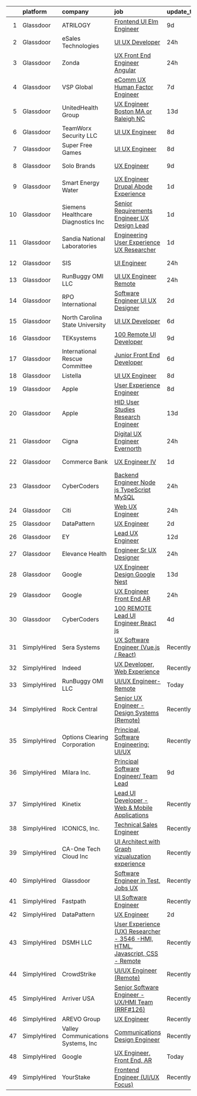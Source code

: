 

|    | platform    | company                            | job                                                                                                                                                                                                                                                                                                                                                                                                                                                                                                                                                                                                                                                                                                                                                                                                                                                                                                                                                                                                                                                                                                                                                                                                                                                                                                                                                                                     | update_time   | location                 |
|---:|:------------|:-----------------------------------|:----------------------------------------------------------------------------------------------------------------------------------------------------------------------------------------------------------------------------------------------------------------------------------------------------------------------------------------------------------------------------------------------------------------------------------------------------------------------------------------------------------------------------------------------------------------------------------------------------------------------------------------------------------------------------------------------------------------------------------------------------------------------------------------------------------------------------------------------------------------------------------------------------------------------------------------------------------------------------------------------------------------------------------------------------------------------------------------------------------------------------------------------------------------------------------------------------------------------------------------------------------------------------------------------------------------------------------------------------------------------------------------|:--------------|:-------------------------|
|  1 | Glassdoor   | ATRILOGY                           | [Frontend   UI Elm Engineer](https://www.glassdoor.com/partner/jobListing.htm?pos=101&ao=1110586&s=58&guid=00000181b363ea66b0fa6a48d4ff9203&src=GD_JOB_AD&t=SR&vt=w&ea=1&cs=1_ee0db820&cb=1656572079053&jobListingId=1007951974151&cpc=1CBFC3E34E2A31FF&jrtk=3-0-1g6pm7ql5gags801-1g6pm7qlmia0r800-68a92fa90fcbb848--6NYlbfkN0Coaqwr41TC2LgejnR7Utnytr6GYvK_E0y3WIq7ZdLRae9o-QpJIESlqP3qGLJFeU5dqe6N4gMCbDR-n3pXvhT98Mgxod8UQAAqLWEQreMdixZW2B1RD6nfE-sLKercspbsywCsncoq0A22johr5wHrPfrvYirmkD7Z-IhZUBpg9n0XvkQQuqYKp6cIBLnCcSwfXeVpBcc0678NhGS1kgbkUSQ9nieTHttGMBaouDTDXQyT-QdypcWIiXDiFnQL6WFGdXZccrkDTAJjsjojo7bq8EVlEreQ-BSgqWqkmgRw-fTXWvpII84j81ttQNyQ9_-FJGegnPDqGpNVCmbwcDvMWCoW17Eq9ZQy2dpDfJPNd5q6njhZA3gdqMvXjqhpFRdl5AZVSJCLjNeZ3wdugQ35pkT0FWEj7YyHNVGv7wBDvSRLO5rYGQHhoEZ0sm1F3PihEeOWLikjhbwVTc7lPvDm0whVQhbNKp5Ro9FKCKSSuoXTdqzBrOx-4WBrpIuDgwVUMWj25EjSog%3D%3D)                                                                                                                                                                                                                                                                                                                                                                                                                                                                                                       | 9d            | Remote                   |
|  2 | Glassdoor   | eSales Technologies                | [UI   UX Developer](https://www.glassdoor.com/partner/jobListing.htm?pos=127&ao=1136043&s=58&guid=00000181b363ea66b0fa6a48d4ff9203&src=GD_JOB_AD&t=SR&vt=w&cs=1_42aadc65&cb=1656572079057&jobListingId=1007972181404&jrtk=3-0-1g6pm7ql5gags801-1g6pm7qlmia0r800-f0d9f6713c635cc6-)                                                                                                                                                                                                                                                                                                                                                                                                                                                                                                                                                                                                                                                                                                                                                                                                                                                                                                                                                                                                                                                                                                      | 24h           | West Babylon, NY         |
|  3 | Glassdoor   | Zonda                              | [UX Front End Engineer   Angular](https://www.glassdoor.com/partner/jobListing.htm?pos=126&ao=1136043&s=58&guid=00000181b363ea66b0fa6a48d4ff9203&src=GD_JOB_AD&t=SR&vt=w&cs=1_b34b411b&cb=1656572079060&jobListingId=1007970843771&jrtk=3-0-1g6pm7ql5gags801-1g6pm7qlmia0r800-ff3b7009c0fc9bb1-)                                                                                                                                                                                                                                                                                                                                                                                                                                                                                                                                                                                                                                                                                                                                                                                                                                                                                                                                                                                                                                                                                        | 24h           | Solana Beach, CA         |
|  4 | Glassdoor   | VSP Global                         | [eComm UX Human Factor Engineer](https://www.glassdoor.com/partner/jobListing.htm?pos=120&ao=1136043&s=58&guid=00000181b363ea66b0fa6a48d4ff9203&src=GD_JOB_AD&t=SR&vt=w&cs=1_01cbd2ea&cb=1656572079057&jobListingId=1007957333304&jrtk=3-0-1g6pm7ql5gags801-1g6pm7qlmia0r800-2e1eee29a6ffa372-)                                                                                                                                                                                                                                                                                                                                                                                                                                                                                                                                                                                                                                                                                                                                                                                                                                                                                                                                                                                                                                                                                         | 7d            | California               |
|  5 | Glassdoor   | UnitedHealth Group                 | [UX Engineer   Boston  MA or Raleigh  NC](https://www.glassdoor.com/partner/jobListing.htm?pos=115&ao=1136043&s=58&guid=00000181b363ea66b0fa6a48d4ff9203&src=GD_JOB_AD&t=SR&vt=w&cs=1_89bde5c0&cb=1656572079056&jobListingId=1007945564294&jrtk=3-0-1g6pm7ql5gags801-1g6pm7qlmia0r800-d9dd71afc58af6a6-)                                                                                                                                                                                                                                                                                                                                                                                                                                                                                                                                                                                                                                                                                                                                                                                                                                                                                                                                                                                                                                                                                | 13d           | Boston, MA               |
|  6 | Glassdoor   | TeamWorx Security  LLC             | [UI UX Engineer](https://www.glassdoor.com/partner/jobListing.htm?pos=114&ao=1136043&s=58&guid=00000181b363ea66b0fa6a48d4ff9203&src=GD_JOB_AD&t=SR&vt=w&ea=1&cs=1_5b963220&cb=1656572079056&jobListingId=1007955586970&jrtk=3-0-1g6pm7ql5gags801-1g6pm7qlmia0r800-3da8d62504f12552-)                                                                                                                                                                                                                                                                                                                                                                                                                                                                                                                                                                                                                                                                                                                                                                                                                                                                                                                                                                                                                                                                                                    | 8d            | Laurel, MD               |
|  7 | Glassdoor   | Super Free Games                   | [UI UX Engineer](https://www.glassdoor.com/partner/jobListing.htm?pos=124&ao=1136043&s=58&guid=00000181b363ea66b0fa6a48d4ff9203&src=GD_JOB_AD&t=SR&vt=w&ea=1&cs=1_7862cb3a&cb=1656572079057&jobListingId=1007954251191&jrtk=3-0-1g6pm7ql5gags801-1g6pm7qlmia0r800-1991ac47419063c1-)                                                                                                                                                                                                                                                                                                                                                                                                                                                                                                                                                                                                                                                                                                                                                                                                                                                                                                                                                                                                                                                                                                    | 8d            | Remote                   |
|  8 | Glassdoor   | Solo Brands                        | [UX Engineer](https://www.glassdoor.com/partner/jobListing.htm?pos=112&ao=1136043&s=58&guid=00000181b363ea66b0fa6a48d4ff9203&src=GD_JOB_AD&t=SR&vt=w&cs=1_9cd8e83f&cb=1656572079056&jobListingId=1007952005414&jrtk=3-0-1g6pm7ql5gags801-1g6pm7qlmia0r800-957dcba01253ea8d-)                                                                                                                                                                                                                                                                                                                                                                                                                                                                                                                                                                                                                                                                                                                                                                                                                                                                                                                                                                                                                                                                                                            | 9d            | Grapevine, TX            |
|  9 | Glassdoor   | Smart Energy Water                 | [UX Engineer  Drupal Abode Experience](https://www.glassdoor.com/partner/jobListing.htm?pos=118&ao=1136043&s=58&guid=00000181b363ea66b0fa6a48d4ff9203&src=GD_JOB_AD&t=SR&vt=w&cs=1_41d388f9&cb=1656572079056&jobListingId=1007969447809&jrtk=3-0-1g6pm7ql5gags801-1g6pm7qlmia0r800-ecefbb4fa6d9d641-)                                                                                                                                                                                                                                                                                                                                                                                                                                                                                                                                                                                                                                                                                                                                                                                                                                                                                                                                                                                                                                                                                   | 1d            | Irvine, CA               |
| 10 | Glassdoor   | Siemens Healthcare Diagnostics Inc | [Senior Requirements Engineer   UX Design Lead](https://www.glassdoor.com/partner/jobListing.htm?pos=121&ao=1136043&s=58&guid=00000181b363ea66b0fa6a48d4ff9203&src=GD_JOB_AD&t=SR&vt=w&cs=1_87a1a39e&cb=1656572079057&jobListingId=1007968309033&jrtk=3-0-1g6pm7ql5gags801-1g6pm7qlmia0r800-a7f51a75d6b49794-)                                                                                                                                                                                                                                                                                                                                                                                                                                                                                                                                                                                                                                                                                                                                                                                                                                                                                                                                                                                                                                                                          | 1d            | Norwood, MA              |
| 11 | Glassdoor   | Sandia National Laboratories       | [Engineering   User Experience  UX  Researcher](https://www.glassdoor.com/partner/jobListing.htm?pos=130&ao=1136043&s=58&guid=00000181b363ea66b0fa6a48d4ff9203&src=GD_JOB_AD&t=SR&vt=w&cs=1_00e1b1af&cb=1656572079058&jobListingId=1007969115380&jrtk=3-0-1g6pm7ql5gags801-1g6pm7qlmia0r800-009cd6b43071e899-)                                                                                                                                                                                                                                                                                                                                                                                                                                                                                                                                                                                                                                                                                                                                                                                                                                                                                                                                                                                                                                                                          | 1d            | Albuquerque, NM          |
| 12 | Glassdoor   | SIS                                | [UI Engineer](https://www.glassdoor.com/partner/jobListing.htm?pos=111&ao=1136043&s=58&guid=00000181b363ea66b0fa6a48d4ff9203&src=GD_JOB_AD&t=SR&vt=w&cs=1_367bf7f3&cb=1656572079056&jobListingId=1007971185075&jrtk=3-0-1g6pm7ql5gags801-1g6pm7qlmia0r800-01e82bb3eb3adf64-)                                                                                                                                                                                                                                                                                                                                                                                                                                                                                                                                                                                                                                                                                                                                                                                                                                                                                                                                                                                                                                                                                                            | 24h           | Sunnyvale, CA            |
| 13 | Glassdoor   | RunBuggy OMI LLC                   | [UI UX Engineer  Remote](https://www.glassdoor.com/partner/jobListing.htm?pos=106&ao=1136043&s=58&guid=00000181b363ea66b0fa6a48d4ff9203&src=GD_JOB_AD&t=SR&vt=w&ea=1&cs=1_9b5ea48c&cb=1656572079054&jobListingId=1007970961814&jrtk=3-0-1g6pm7ql5gags801-1g6pm7qlmia0r800-47225a62e1b6a6a4-)                                                                                                                                                                                                                                                                                                                                                                                                                                                                                                                                                                                                                                                                                                                                                                                                                                                                                                                                                                                                                                                                                            | 24h           | Remote                   |
| 14 | Glassdoor   | RPO International                  | [Software Engineer UI UX Designer](https://www.glassdoor.com/partner/jobListing.htm?pos=105&ao=1136043&s=58&guid=00000181b363ea66b0fa6a48d4ff9203&src=GD_JOB_AD&t=SR&vt=w&ea=1&cs=1_be710495&cb=1656572079053&jobListingId=1007966681552&jrtk=3-0-1g6pm7ql5gags801-1g6pm7qlmia0r800-e8fd3656b29ea744-)                                                                                                                                                                                                                                                                                                                                                                                                                                                                                                                                                                                                                                                                                                                                                                                                                                                                                                                                                                                                                                                                                  | 2d            | Houston, TX              |
| 15 | Glassdoor   | North Carolina State University    | [UI UX Developer](https://www.glassdoor.com/partner/jobListing.htm?pos=108&ao=1136043&s=58&guid=00000181b363ea66b0fa6a48d4ff9203&src=GD_JOB_AD&t=SR&vt=w&cs=1_ebd668af&cb=1656572079054&jobListingId=1007960426151&jrtk=3-0-1g6pm7ql5gags801-1g6pm7qlmia0r800-1109638589fad454-)                                                                                                                                                                                                                                                                                                                                                                                                                                                                                                                                                                                                                                                                                                                                                                                                                                                                                                                                                                                                                                                                                                        | 6d            | Raleigh, NC              |
| 16 | Glassdoor   | TEKsystems                         | [100  Remote UI Developer](https://www.glassdoor.com/partner/jobListing.htm?pos=102&ao=1110586&s=58&guid=00000181b363ea66b0fa6a48d4ff9203&src=GD_JOB_AD&t=SR&vt=w&cs=1_378d564c&cb=1656572079053&jobListingId=1007953178062&cpc=C4A69CCDBB3B9599&jrtk=3-0-1g6pm7ql5gags801-1g6pm7qlmia0r800-d3956c46580d6977--6NYlbfkN0AuKz8EBO1xHDEL7V2YF9xF3dC_I9B9i-Zw2Jh8clPMK9BxhHDJszxSyW718EipT5P2MyPDlS-4k0k6GEHyNj7NkJW8zZj93Iq-Cx0BoQ0nKgYq-8fHSWfboDjtmjf9AhZS9oM6IrcdNIERSN6UW6E7rEns8ORMnZte4ZYa4j6j8VCywIRfp0A2KxPxxZginHZ8JAfEiEFoi6aV8gAHHwhSDs9JsyJuqio4FnkCKdoEw9wXDmk1vSUSWC6g9rO0yotogBeKRlZbbDC-CzyL-kkRyQMVBi67jEFI9HXPNvSAWhQT0F-9kUcJJ3yWTo3vb30ceNL13vPPJV3JMrH90ZU5-xjBTwDHyCPmcqWtPsmPoBp7hHp8AlKhLOkeVEONRZxy_mFfPO4t4fmYwIImnapRFK8AMC7i8ZAQrgg8Q0uTnrL5Xz7hJhrPiFy6n_f4au-dtlP2OqSge1CjEvKhEu4eoeLKle_GlDl19r5okJVs2VsGuS_b5CZShtiujGgIWDCtOh5VQHbuf4GvcJCeAX8rzoG0ZdnWQ4p7YwQXQXeCRquZ2Gh-Z2-6BhG7FjVL2jPqdN5NNXXAUKvSk0TTeRxcRCsE44iycawv33rKwKfMERbKibETDQu3bicvi6Wz8XD8wP_MOucVScrUNbzSeFAp07yB6nfVxsaJ15CTZXHV4UwIRSKRehMhJHWOn6Xjz_3LHzflR8jVCKLw0zf9r9LxInXr26DYyovBf9IsnaHnoMv77tjdjqwcl_q17uw2kwu1m57x8hqv8b82VtXSioaHy3D1t85tBX8qO_A8zLHY0ZNKrPJp0eu05wnnqvSn7-umbrqGLny2SW0nPIENp9epAFoeAVMNdry6Gt5yz4wH993iuhAyVxuvryNCLUJ3GF2MmoaWLzOVClE1VXh4klLLY1iz7Rkhsxke0f575TP9E1IxmId2hyPvxplwyOWY6Os%3D)                                                            | 9d            | Atlanta, GA              |
| 17 | Glassdoor   | International Rescue Committee     | [Junior Front End Developer](https://www.glassdoor.com/partner/jobListing.htm?pos=129&ao=1136043&s=58&guid=00000181b363ea66b0fa6a48d4ff9203&src=GD_JOB_AD&t=SR&vt=w&cs=1_7a9d0a29&cb=1656572079058&jobListingId=1007960253749&jrtk=3-0-1g6pm7ql5gags801-1g6pm7qlmia0r800-b128539c6f644495-)                                                                                                                                                                                                                                                                                                                                                                                                                                                                                                                                                                                                                                                                                                                                                                                                                                                                                                                                                                                                                                                                                             | 6d            | New York, NY             |
| 18 | Glassdoor   | Listella                           | [UI UX Engineer](https://www.glassdoor.com/partner/jobListing.htm?pos=110&ao=1136043&s=58&guid=00000181b363ea66b0fa6a48d4ff9203&src=GD_JOB_AD&t=SR&vt=w&ea=1&cs=1_f8e0dc22&cb=1656572079054&jobListingId=1007954100291&jrtk=3-0-1g6pm7ql5gags801-1g6pm7qlmia0r800-451c47ae134496f4-)                                                                                                                                                                                                                                                                                                                                                                                                                                                                                                                                                                                                                                                                                                                                                                                                                                                                                                                                                                                                                                                                                                    | 8d            | Remote                   |
| 19 | Glassdoor   | Apple                              | [User Experience Engineer](https://www.glassdoor.com/partner/jobListing.htm?pos=117&ao=1136043&s=58&guid=00000181b363ea66b0fa6a48d4ff9203&src=GD_JOB_AD&t=SR&vt=w&cs=1_8ea4199b&cb=1656572079056&jobListingId=1007955752545&jrtk=3-0-1g6pm7ql5gags801-1g6pm7qlmia0r800-27556222c66e5975-)                                                                                                                                                                                                                                                                                                                                                                                                                                                                                                                                                                                                                                                                                                                                                                                                                                                                                                                                                                                                                                                                                               | 8d            | Cupertino, CA            |
| 20 | Glassdoor   | Apple                              | [HID User Studies Research Engineer](https://www.glassdoor.com/partner/jobListing.htm?pos=116&ao=1136043&s=58&guid=00000181b363ea66b0fa6a48d4ff9203&src=GD_JOB_AD&t=SR&vt=w&cs=1_518a6535&cb=1656572079056&jobListingId=1007944412690&jrtk=3-0-1g6pm7ql5gags801-1g6pm7qlmia0r800-c0362020d8d97825-)                                                                                                                                                                                                                                                                                                                                                                                                                                                                                                                                                                                                                                                                                                                                                                                                                                                                                                                                                                                                                                                                                     | 13d           | Cupertino, CA            |
| 21 | Glassdoor   | Cigna                              | [Digital UX Engineer   Evernorth](https://www.glassdoor.com/partner/jobListing.htm?pos=128&ao=1136043&s=58&guid=00000181b363ea66b0fa6a48d4ff9203&src=GD_JOB_AD&t=SR&vt=w&cs=1_1112fe6d&cb=1656572079058&jobListingId=1007971599548&jrtk=3-0-1g6pm7ql5gags801-1g6pm7qlmia0r800-ee4a270b04777e44-)                                                                                                                                                                                                                                                                                                                                                                                                                                                                                                                                                                                                                                                                                                                                                                                                                                                                                                                                                                                                                                                                                        | 24h           | Hartford, CT             |
| 22 | Glassdoor   | Commerce Bank                      | [UX Engineer IV](https://www.glassdoor.com/partner/jobListing.htm?pos=125&ao=1136043&s=58&guid=00000181b363ea66b0fa6a48d4ff9203&src=GD_JOB_AD&t=SR&vt=w&cs=1_235a9bcf&cb=1656572079057&jobListingId=1007969250053&jrtk=3-0-1g6pm7ql5gags801-1g6pm7qlmia0r800-d2c7c5ebbb9136f1-)                                                                                                                                                                                                                                                                                                                                                                                                                                                                                                                                                                                                                                                                                                                                                                                                                                                                                                                                                                                                                                                                                                         | 1d            | Kansas City, MO          |
| 23 | Glassdoor   | CyberCoders                        | [Backend Engineer  Node js    TypeScript  MySQL](https://www.glassdoor.com/partner/jobListing.htm?pos=103&ao=1110586&s=58&guid=00000181b363ea66b0fa6a48d4ff9203&src=GD_JOB_AD&t=SR&vt=w&ea=1&cs=1_7b03b8c2&cb=1656572079054&jobListingId=1007970426539&cpc=AC285F3A3ECA6BB0&jrtk=3-0-1g6pm7ql5gags801-1g6pm7qlmia0r800-4cfcea27be49db57--6NYlbfkN0CpFJQzrgRR8WqXWK1qKKEqALWJw739KlKqr2H-MSI4eoBlI4EFrmor2FYZMP3muM2mQcl4HDYUXoucggCveznVPOx_Z-KsuFFmVlyUa9kyVLnU5pulkqN-stacVbdE8ysd6K7IDy5csRHhOtycA1xXfpDLLKp6pHKd7zR-I-ZeR0eIXlOf9qiezieuTvUjS1n10S6JsK-TDmDV_3lS4wqRg7ZwqckeYGWgMAtVzRDqPtZ42xnyA0NL2-Cspp-cMT5vpCq4AaO-sr3AKWAaxfSL0aqCDM3hFeRdHOkqBrj1DgiXLTaQdD3dK769RhesFWpROFt30XiUmRScQyLylzUMMA8yJD6KWzqTxZ6VVAM7OFBWLwP0_RLc93eudo-iubJm2md0c5kjb2cVy_LxpAY0pf33EvToIXn0gpcqWuqRjfJc8KWEp4uX5cAjKWPtvFeYaUCer-lDI8WY27BlBymtTb8XWEAA-cjLxBpVRQdpSRHrgYVNfRyHrO-KC9Hi1icrvoR7goSDSIV8xUKZSriRCIoD5cOBNZez6H2aDBr2SlB820ZXBrvcVoC_zp58JwzqNYRI0RchHXdAc_Ptx76eoHEhWr-p-hhiKSmCFZx1NlGLDPA2bao1CGZixYqrV53GOQSdV0N5pjdTRdFYD7eDA9rnlSf0mAUwBixzhd2mzIicWIqv7o0PZ3cjtrBAthzLYvs_XqJ3ehvJeoiZbsj-sf8WpDB98Qa74cAFxs6Viv5xwMrEn_EPmN1DbDWzJYt1H8Glf3gXvHWLFt_7Ejf3XvnXfJfF7aRnDklwSwmE0qf-S9y0dZevB0scArFjLOlGyaOcHmXRTG6aGJMJO1SsMJ89QzEXotP8kuSCfecg-D8E7WcaKHfIxbjbTx9W9rtiXNn56niilAkhFvB7XHROQA9uzWAeih0S4kv7sV6_VKB6yt9NCmIE68erUfbIt-764JSgVjQoFvEnwzJVkDayMGg8wzeenR0%3D) | 24h           | Los Angeles, CA          |
| 24 | Glassdoor   | Citi                               | [Web UX Engineer](https://www.glassdoor.com/partner/jobListing.htm?pos=109&ao=1136043&s=58&guid=00000181b363ea66b0fa6a48d4ff9203&src=GD_JOB_AD&t=SR&vt=w&cs=1_8fc4c220&cb=1656572079054&jobListingId=1007972005071&jrtk=3-0-1g6pm7ql5gags801-1g6pm7qlmia0r800-5fb7892c62737a7c-)                                                                                                                                                                                                                                                                                                                                                                                                                                                                                                                                                                                                                                                                                                                                                                                                                                                                                                                                                                                                                                                                                                        | 24h           | New York, NY             |
| 25 | Glassdoor   | DataPattern                        | [UX Engineer](https://www.glassdoor.com/partner/jobListing.htm?pos=113&ao=1136043&s=58&guid=00000181b363ea66b0fa6a48d4ff9203&src=GD_JOB_AD&t=SR&vt=w&ea=1&cs=1_fee8885a&cb=1656572079056&jobListingId=1007966414166&jrtk=3-0-1g6pm7ql5gags801-1g6pm7qlmia0r800-00dcfa22b76c9694-)                                                                                                                                                                                                                                                                                                                                                                                                                                                                                                                                                                                                                                                                                                                                                                                                                                                                                                                                                                                                                                                                                                       | 2d            | Remote                   |
| 26 | Glassdoor   | EY                                 | [Lead UX Engineer](https://www.glassdoor.com/partner/jobListing.htm?pos=123&ao=1136043&s=58&guid=00000181b363ea66b0fa6a48d4ff9203&src=GD_JOB_AD&t=SR&vt=w&cs=1_01b71dab&cb=1656572079057&jobListingId=1007948407126&jrtk=3-0-1g6pm7ql5gags801-1g6pm7qlmia0r800-38ad4c50857b79c2-)                                                                                                                                                                                                                                                                                                                                                                                                                                                                                                                                                                                                                                                                                                                                                                                                                                                                                                                                                                                                                                                                                                       | 12d           | Manayunk, PA             |
| 27 | Glassdoor   | Elevance Health                    | [Engineer Sr   UX Designer](https://www.glassdoor.com/partner/jobListing.htm?pos=119&ao=1136043&s=58&guid=00000181b363ea66b0fa6a48d4ff9203&src=GD_JOB_AD&t=SR&vt=w&cs=1_a072bad0&cb=1656572079056&jobListingId=1007970971702&jrtk=3-0-1g6pm7ql5gags801-1g6pm7qlmia0r800-eb42af0638975724-)                                                                                                                                                                                                                                                                                                                                                                                                                                                                                                                                                                                                                                                                                                                                                                                                                                                                                                                                                                                                                                                                                              | 24h           | Indianapolis, IN         |
| 28 | Glassdoor   | Google                             | [UX Engineer  Design  Google Nest](https://www.glassdoor.com/partner/jobListing.htm?pos=122&ao=1136043&s=58&guid=00000181b363ea66b0fa6a48d4ff9203&src=GD_JOB_AD&t=SR&vt=w&cs=1_de9ed262&cb=1656572079057&jobListingId=1007945220594&jrtk=3-0-1g6pm7ql5gags801-1g6pm7qlmia0r800-a915d1f5ca7e0430-)                                                                                                                                                                                                                                                                                                                                                                                                                                                                                                                                                                                                                                                                                                                                                                                                                                                                                                                                                                                                                                                                                       | 13d           | New York, NY             |
| 29 | Glassdoor   | Google                             | [UX Engineer  Front End  AR](https://www.glassdoor.com/partner/jobListing.htm?pos=107&ao=1136043&s=58&guid=00000181b363ea66b0fa6a48d4ff9203&src=GD_JOB_AD&t=SR&vt=w&cs=1_98734d68&cb=1656572079054&jobListingId=1007971816418&jrtk=3-0-1g6pm7ql5gags801-1g6pm7qlmia0r800-700e1a924e06c425-)                                                                                                                                                                                                                                                                                                                                                                                                                                                                                                                                                                                                                                                                                                                                                                                                                                                                                                                                                                                                                                                                                             | 24h           | Los Angeles, CA          |
| 30 | Glassdoor   | CyberCoders                        | [100  REMOTE   Lead UI Engineer React js ](https://www.glassdoor.com/partner/jobListing.htm?pos=104&ao=1110586&s=58&guid=00000181b363ea66b0fa6a48d4ff9203&src=GD_JOB_AD&t=SR&vt=w&ea=1&cs=1_aaa3d857&cb=1656572079054&jobListingId=1007963159700&cpc=9908D8D4413DBB8A&jrtk=3-0-1g6pm7ql5gags801-1g6pm7qlmia0r800-93c49b145d977e97--6NYlbfkN0CpFJQzrgRR8WqXWK1qKKEqALWJw739KlKqr2H-MSI4eoBlI4EFrmor2FYZMP3muM25-XMOHvh1y8nEvRIVXmgJMhWNoAkuV6SomzsZ7Fz4oQjItkl0gYxP3vzvTEgX31n_VPj7uJmvSrSQ7qLQkVOb50rz5hJj_rZQsGs_ZI3vBRNVaRicIhKyLOTxL1sjTQG7iniAWbdXIAs9dIZBoY4PD9QD-wdjzndjyyeJe5gN1jTRy8PJjX2kf000JEyuydULJliMSOZ4ZRosCj2CEL1JtJ4YVnp3hlnKIDXnxXUmtyM1I0AaAR4dqtL0trvYEVEFyqe3LjeJ4KHynjSlgMs-NImAB_WZnNvhQW7x_9l83eoWnj73zMwSDMcHdhv-lX3q5I4Kx-6197gUS-daaEfvA6JRMoWWy7j_nEK8_zR6ZCydd0P-HoZ1Ql9EeWE0Gj-kqrggpcMNCRfxdR7iZg_9bkr_3JXZd4mFuMh7iWvETcr9lmw-HlGkou2gPGWSBZ2D6-9OqCLVtDplz9OaY-ePV6r3aS0AYrExfkhs5w_yiQecKvaS8xgc3SvfLr2e0v_Og-9F_mqPulTl98YlQGJXf0KcAFvjg7DmZDKs6ZVptjvRk1FHWEeZpU5cKa7YpVk-PdIQLJ1MRXlQ0aiU-gHyv4gfUxJiKI-tpMJF_1EK31qibdV-DMoiLGhK2rrMIvJZRkUSqqxBgSrZZpKln_B7BB9OkGxL3YJ5oafjWFszDzlgErzSwc4ELOvFWH3nfsqfsXVNI6c026zgsAKbYntI_NIv1OazLop22GXDLbFt2DmTqjBSGHU_0QCkjv4cyo5XH65beaohQcZTWBSR0Mtm_AQ3O2iHJH9JltAYxoqNdjSWydRTorlrKrE0lVlMkccpnJjqgo99KJzyY4caqgYZLd1jZRyGtUN1QxwCb0R7q66mv3sPIBg6bzgT8RsnSMhA9T4tfUgxNCL3J9ZYfaqQAXF5FJkbTTI%3D)       | 4d            | Orlando, FL              |
| 31 | SimplyHired | Sera Systems                       | [UX Software Engineer (Vue.js / React)](https://www.simplyhired.com/job/OROryIXGAqFMytiYOl7OWHgnaiAnIjmXA0CCWRjZDAlJZhfojoiTvg?q=ux+engineer)                                                                                                                                                                                                                                                                                                                                                                                                                                                                                                                                                                                                                                                                                                                                                                                                                                                                                                                                                                                                                                                                                                                                                                                                                                           | Recently      | Remote                   |
| 32 | SimplyHired | Indeed                             | [UX Developer, Web Experience](https://www.simplyhired.com/job/F2kbDdBQ5OoMNkdat_lIJGwi32WpuzhO4a8Es0hpHrLqIh1A2RpExA?q=ux+engineer)                                                                                                                                                                                                                                                                                                                                                                                                                                                                                                                                                                                                                                                                                                                                                                                                                                                                                                                                                                                                                                                                                                                                                                                                                                                    | Recently      | United States            |
| 33 | SimplyHired | RunBuggy OMI LLC                   | [UI/UX Engineer- Remote](https://www.simplyhired.com/job/4nv3i8cqCgqaZJWQyr2eKZmJFJojoCUzweZKH9bvMSFSf_RT3nm65Q?q=ux+engineer)                                                                                                                                                                                                                                                                                                                                                                                                                                                                                                                                                                                                                                                                                                                                                                                                                                                                                                                                                                                                                                                                                                                                                                                                                                                          | Today         | Remote                   |
| 34 | SimplyHired | Rock Central                       | [Senior UX Engineer - Design Systems (Remote)](https://www.simplyhired.com/job/MR2cW37n_Pe3fm1xUBEO29XJZR6MS57jPz1ky2kE-UGR9C_TC4RQQQ?q=ux+engineer)                                                                                                                                                                                                                                                                                                                                                                                                                                                                                                                                                                                                                                                                                                                                                                                                                                                                                                                                                                                                                                                                                                                                                                                                                                    | Recently      | Detroit, MI              |
| 35 | SimplyHired | Options Clearing Corporation       | [Principal, Software Engineering: UI/UX](https://www.simplyhired.com/job/6WRicnwhKtM4ghmIX48eFW9WlVHt5doMp2wkEyAG3W4q6Pq7hAvRsA?q=ux+engineer)                                                                                                                                                                                                                                                                                                                                                                                                                                                                                                                                                                                                                                                                                                                                                                                                                                                                                                                                                                                                                                                                                                                                                                                                                                          | Recently      | Chicago, IL              |
| 36 | SimplyHired | Milara Inc.                        | [Principal Software Engineer/ Team Lead](https://www.simplyhired.com/job/y26YMDr_i7bfvvW3yAbF2bhdWFwL9tapVBqQq4mHCUEoMRxaETyEdQ?q=ux+engineer)                                                                                                                                                                                                                                                                                                                                                                                                                                                                                                                                                                                                                                                                                                                                                                                                                                                                                                                                                                                                                                                                                                                                                                                                                                          | 9d            | Milford, MA              |
| 37 | SimplyHired | Kinetix                            | [Lead UI Developer - Web & Mobile Applications](https://www.simplyhired.com/job/SaFtvgPqbMyJ-blOBOQWksFrfR_IycnRSfg7_Njp0odUQzAiUpkfKA?q=ux+engineer)                                                                                                                                                                                                                                                                                                                                                                                                                                                                                                                                                                                                                                                                                                                                                                                                                                                                                                                                                                                                                                                                                                                                                                                                                                   | Recently      | Atlanta, GA              |
| 38 | SimplyHired | ICONICS, Inc.                      | [Technical Sales Engineer](https://www.simplyhired.com/job/BLGA6g71PmxK_tznA_TCmnundiwYAmilk7nypVzrPwOuQDQe9f3_jg?q=ux+engineer)                                                                                                                                                                                                                                                                                                                                                                                                                                                                                                                                                                                                                                                                                                                                                                                                                                                                                                                                                                                                                                                                                                                                                                                                                                                        | Recently      | Foxborough, MA           |
| 39 | SimplyHired | CA-One Tech Cloud Inc              | [UI Architect with Graph vizualuzation experience](https://www.simplyhired.com/job/2MuK_2oyB6HJFd5Qs52P4rZ-CmwA0FZ5TEQKGStBYOzt6zSl2xW0HA?q=ux+engineer)                                                                                                                                                                                                                                                                                                                                                                                                                                                                                                                                                                                                                                                                                                                                                                                                                                                                                                                                                                                                                                                                                                                                                                                                                                | Recently      | Sunnyvale, CA            |
| 40 | SimplyHired | Glassdoor                          | [Software Engineer in Test, Jobs UX](https://www.simplyhired.com/job/scxoo7GUXXYpd2c8yJEWx71T7V9tUMwENbaW2hdmSqdgjfZxKG7pXg?q=ux+engineer)                                                                                                                                                                                                                                                                                                                                                                                                                                                                                                                                                                                                                                                                                                                                                                                                                                                                                                                                                                                                                                                                                                                                                                                                                                              | Recently      | Seattle, WA +5 locations |
| 41 | SimplyHired | Fastpath                           | [UI Software Engineer](https://www.simplyhired.com/job/lySOkna7_QglBmfq9SawxZQQIPCo26Y-94eHiiZBZlNg_pwTmkZTMA?q=ux+engineer)                                                                                                                                                                                                                                                                                                                                                                                                                                                                                                                                                                                                                                                                                                                                                                                                                                                                                                                                                                                                                                                                                                                                                                                                                                                            | Recently      | Des Moines, IA           |
| 42 | SimplyHired | DataPattern                        | [UX Engineer](https://www.simplyhired.com/job/iO5pWtZ068Iv0opDPFU8MwnyYko_q6xaGMVrKwb62FLKdMDFwktdVA?q=ux+engineer)                                                                                                                                                                                                                                                                                                                                                                                                                                                                                                                                                                                                                                                                                                                                                                                                                                                                                                                                                                                                                                                                                                                                                                                                                                                                     | 2d            | Remote                   |
| 43 | SimplyHired | DSMH LLC                           | [User Experience (UX) Researcher - 3546 -HMI, HTML, Javascript, CSS - Remote](https://www.simplyhired.com/job/6V0Hdz-sRwRkWGCnJ4vI4LDaYKZ9uXgPnC5Re59jpDLTTC64FfAhnQ?q=ux+engineer)                                                                                                                                                                                                                                                                                                                                                                                                                                                                                                                                                                                                                                                                                                                                                                                                                                                                                                                                                                                                                                                                                                                                                                                                     | Recently      | Remote                   |
| 44 | SimplyHired | CrowdStrike                        | [UI/UX Engineer (Remote)](https://www.simplyhired.com/job/dbrY7qU6VxdHnBf_J0ddmoCVKiCkTvkEcwjfQw1cULWwlnMY90LM1g?q=ux+engineer)                                                                                                                                                                                                                                                                                                                                                                                                                                                                                                                                                                                                                                                                                                                                                                                                                                                                                                                                                                                                                                                                                                                                                                                                                                                         | Recently      | Remote                   |
| 45 | SimplyHired | Arriver USA                        | [Senior Software Engineer - UX/HMI Team (RRF#126)](https://www.simplyhired.com/job/pzBjS-shw--T8KHjNG9CWZQdpxj1pC2BhUwwbrPwDe1HlRS446LhKA?q=ux+engineer)                                                                                                                                                                                                                                                                                                                                                                                                                                                                                                                                                                                                                                                                                                                                                                                                                                                                                                                                                                                                                                                                                                                                                                                                                                | Recently      | Novi, MI                 |
| 46 | SimplyHired | AREVO Group                        | [UX Engineer](https://www.simplyhired.com/job/KXChf8iXxeoDNBGfZHugVK0BqH_yO117AJaNp02wgY_CcfH7heab7g?q=ux+engineer)                                                                                                                                                                                                                                                                                                                                                                                                                                                                                                                                                                                                                                                                                                                                                                                                                                                                                                                                                                                                                                                                                                                                                                                                                                                                     | Recently      | Remote                   |
| 47 | SimplyHired | Valley Communications Systems, Inc | [Communications Design Engineer](https://www.simplyhired.com/job/AUo7E07w2klkxUe_MpJEXKAe3q6D53g2ij9loL_ldPaRLYQDHOrlRg?q=ux+engineer)                                                                                                                                                                                                                                                                                                                                                                                                                                                                                                                                                                                                                                                                                                                                                                                                                                                                                                                                                                                                                                                                                                                                                                                                                                                  | Recently      | Chicopee, MA             |
| 48 | SimplyHired | Google                             | [UX Engineer, Front End, AR](https://www.simplyhired.com/job/_ED3_45fbKjDs8jt2AwgjmRFY2bJnLYTmfK_4dEY99gr4eTrN2PcZw?q=ux+engineer)                                                                                                                                                                                                                                                                                                                                                                                                                                                                                                                                                                                                                                                                                                                                                                                                                                                                                                                                                                                                                                                                                                                                                                                                                                                      | Today         | Los Angeles, CA          |
| 49 | SimplyHired | YourStake                          | [Frontend Engineer (UI/UX Focus)](https://www.simplyhired.com/job/7o5wFjcJLjexIyohvLJibZPVdB7ioIT0oO1DrEjbV0KZPcrfpP69OA?q=ux+engineer)                                                                                                                                                                                                                                                                                                                                                                                                                                                                                                                                                                                                                                                                                                                                                                                                                                                                                                                                                                                                                                                                                                                                                                                                                                                 | Recently      | Remote                   |